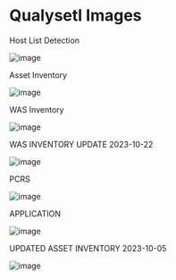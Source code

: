 # Qualysetl Images

Host List Detection

![image](https://github.com/dg-cafe/test/assets/82658653/b9b2c83b-226b-476c-acaf-4961308f9b4d)

Asset Inventory

![image](https://github.com/dg-cafe/test/assets/82658653/7b4ec0d0-62c1-4340-bf89-5107221661ce)

WAS Inventory

![image](https://github.com/dg-cafe/test/assets/82658653/ed143832-421f-4229-865b-858b6dfab12c)

WAS INVENTORY UPDATE 2023-10-22

![image](https://github.com/dg-cafe/test/assets/82658653/48f5bcd4-77d7-4c08-9dde-f2611e6f4bb4)


PCRS 

![image](https://github.com/dg-cafe/test/assets/82658653/3f63842f-4872-4cfc-a6b3-ec9ec46357d9)

APPLICATION

![image](https://github.com/dg-cafe/test/assets/82658653/79db32ef-0381-4d89-8e98-165bdebb206c)


UPDATED ASSET INVENTORY 2023-10-05

![image](https://github.com/dg-cafe/test/assets/82658653/cd59a874-6e64-412a-a567-3436262d81cf)

